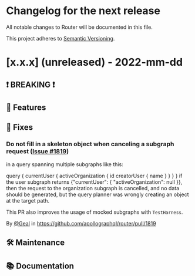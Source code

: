 # Changelog for the next release

All notable changes to Router will be documented in this file.

This project adheres to [Semantic Versioning](https://semver.org/spec/v2.0.0.html).

<!-- <THIS IS AN EXAMPLE, DO NOT REMOVE>

# [x.x.x] (unreleased) - 2022-mm-dd
> Important: X breaking changes below, indicated by **❗ BREAKING ❗**
## ❗ BREAKING ❗
## 🚀 Features
## 🐛 Fixes
## 🛠 Maintenance
## 📚 Documentation

## Example section entry format

### Headline ([Issue #ISSUE_NUMBER](https://github.com/apollographql/router/issues/ISSUE_NUMBER))

Description! And a link to a [reference](http://url)

By [@USERNAME](https://github.com/USERNAME) in https://github.com/apollographql/router/pull/PULL_NUMBER
-->

# [x.x.x] (unreleased) - 2022-mm-dd

## ❗ BREAKING ❗
## 🚀 Features
## 🐛 Fixes

### Do not fill in a skeleton object when canceling a subgraph request ([Issue #1819](https://github.com/apollographql/router/issues/1819))

in a query spanning multiple subgraphs like this:

query {
  currentUser {
    activeOrganization {
      id
      creatorUser {
        name
      }
    }
  }
}
if the user subgraph returns {"currentUser": { "activeOrganization": null }}, then the request to the organization subgraph
is cancelled, and no data should be generated, but the query planner was wrongly creating an object at the target path.

This PR also improves the usage of mocked subgraphs with `TestHarness`.

By [@Geal](https://github.com/Geal) in https://github.com/apollographql/router/pull/1819

## 🛠 Maintenance
## 📚 Documentation
